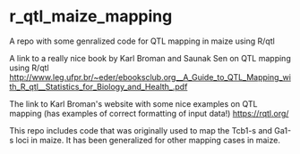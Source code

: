# r_qtl_maize_mapping
A repo with some genralized code for QTL mapping in maize using R/qtl

A link to a really nice book by Karl Broman and Saunak Sen on QTL mapping using R/qtl
http://www.leg.ufpr.br/~eder/ebooksclub.org__A_Guide_to_QTL_Mapping_with_R_qtl__Statistics_for_Biology_and_Health_.pdf

The link to Karl Broman's website with some nice examples on QTL mapping (has examples of correct formatting of input data!)
https://rqtl.org/

This repo includes code that was originally used to map the Tcb1-s and Ga1-s loci in maize. It has been generalized for other mapping cases in maize.
